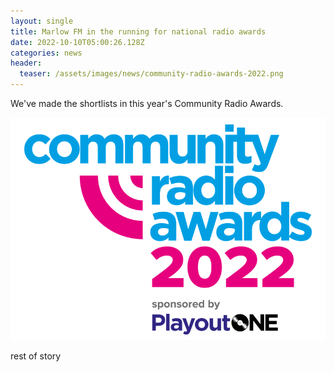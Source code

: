 ```yaml
---
layout: single
title: Marlow FM in the running for national radio awards
date: 2022-10-10T05:00:26.128Z
categories: news
header:
  teaser: /assets/images/news/community-radio-awards-2022.png
---
```

W﻿e've made the shortlists in this year's Community Radio Awards. 

![](/assets/images/news/community-radio-awards-2022.png)

r﻿est of story